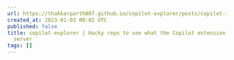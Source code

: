 ```yaml
---
url: https://thakkarparth007.github.io/copilot-explorer/posts/copilot-internals
created_at: 2023-01-03 00:02 UTC
published: false
title: copilot-explorer | Hacky repo to see what the Copilot extension sends to the
  server
tags: []
---
```



